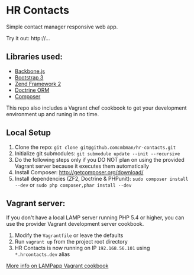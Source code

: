 # HR Contacts

Simple contact manager responsive web app.

Try it out: http://...

## Libraries used:

- [Backbone.js](http://backbonejs.org/)
- [Bootstrap 3](http://getbootstrap.com/)
- [Zend Framework 2](http://framework.zend.com/)
- [Doctrine ORM](http://www.doctrine-project.org/)
- [Composer](http://getcomposer.org/)

This repo also includes a Vagrant chef cookbook to get your development
environment up and runing in no time.

## Local Setup

  1. Clone the repo: `git clone git@github.com:mbman/hr-contacts.git`
  2. Initialize git submodules: `git submodule update --init --recursive`
  3. Do the following steps only if you DO NOT plan on using the provided Vagrant server because it executes them automatically
  4. Install Composer: http://getcomposer.org/download/
  5. Install dependencies (ZF2, Doctrine & PHPunit): `sudo composer install --dev` or `sudo php composer,phar install --dev`

## Vagrant server:

If you don't have a local LAMP server running PHP 5.4 or higher, 
you can use the provider Vagrant development server cookbook.

  1. Modify the `Vagrantfile` or leave the defaults
  2. Run `vagrant up` from the project root directory
  3. HR Contacts is now running on IP `192.168.56.101` using `*.hrcontacts.dev` alias

[More info on LAMPapp Vagrant cookbook](https://github.com/mbman/lampapp-vagrant)